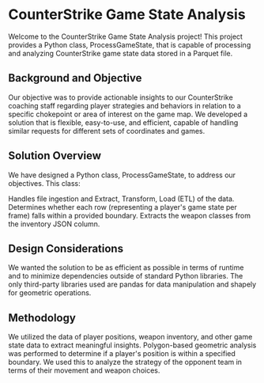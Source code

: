 # CounterStrike Game State Analysis

Welcome to the CounterStrike Game State Analysis project! This project provides a Python class, ProcessGameState, that is capable of processing and analyzing CounterStrike game state data stored in a Parquet file.

## Background and Objective
Our objective was to provide actionable insights to our CounterStrike coaching staff regarding player strategies and behaviors in relation to a specific chokepoint or area of interest on the game map. We developed a solution that is flexible, easy-to-use, and efficient, capable of handling similar requests for different sets of coordinates and games.

## Solution Overview
We have designed a Python class, ProcessGameState, to address our objectives. This class:

Handles file ingestion and Extract, Transform, Load (ETL) of the data.
Determines whether each row (representing a player's game state per frame) falls within a provided boundary.
Extracts the weapon classes from the inventory JSON column.

## Design Considerations
We wanted the solution to be as efficient as possible in terms of runtime and to minimize dependencies outside of standard Python libraries. The only third-party libraries used are pandas for data manipulation and shapely for geometric operations.

## Methodology
We utilized the data of player positions, weapon inventory, and other game state data to extract meaningful insights. Polygon-based geometric analysis was performed to determine if a player's position is within a specified boundary. We used this to analyze the strategy of the opponent team in terms of their movement and weapon choices.
